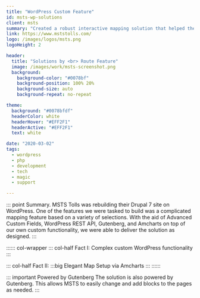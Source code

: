 ```yaml
---
title: "WordPress Custom Feature"
id: msts-wp-solutions
client: msts
summary: "Created a robust interactive mapping solution that helped their end users identify which toll solution was needed when traveling."
link: https://www.mststolls.com/
logo: /images/logos/msts.png
logoHeight: 2

header:
  title: "Solutions by <br> Route Feature"
  image: /images/work/msts-screenshot.png
  background:
    background-color: "#0078bf"
    background-position: 100% 20%
    background-size: auto
    background-repeat: no-repeat

theme:
  background: "#0078bfdf"
  headerColor: white
  headerHover: "#EFF2F1"
  headerActive: "#EFF2F1"
  text: white

date: "2020-03-02"
tags:
  - wordpress
  - php
  - development
  - tech
  - magic
  - support

---
```


::: point Summary.
MSTS Tolls was rebuilding their Drupal 7 site on WordPress.  One of the features we were tasked to build was a complicated mapping feature based on a variety of selections.  With the aid of Advanced Custom Fields, WordPress REST API, Gutenberg, and Amcharts on top of our own custom functionality, we were able to deliver the solution as designed.
:::

:::::: col-wrapper
::: col-half Fact I:
Complex custom WordPress functionality
:::

::: col-half Fact II:
:::big
Elegant Map Setup via Amcharts
:::
::::::

::: important Powered by Gutenberg
The solution is also powered by Gutenberg.  This allows MSTS to easily change and add blocks to the pages as needed.
:::
